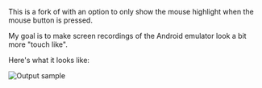 This is a fork of with an option to only show the mouse highlight when the mouse button is pressed.

My goal is to make screen recordings of the Android emulator look a bit more "touch like".

Here's what it looks like:

![Output sample](https://github.com/ajasmin/camstudio-mousedown-highlight/raw/master/android_vid_test.gif)
